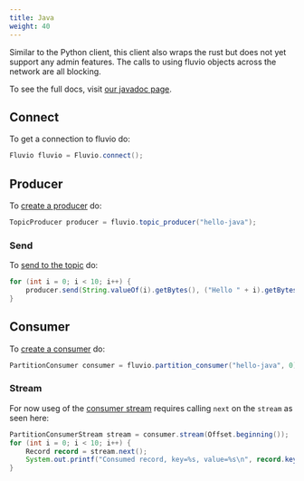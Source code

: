 ```yaml
---
title: Java
weight: 40
---
```


Similar to the Python client, this client also wraps the rust but does not yet
support any admin features. The calls to using fluvio objects across the
network are all blocking.

To see the full docs, visit [our javadoc page].

[our javadoc page]: https://infinyon.github.io/fluvio-client-java/com/infinyon/fluvio/package-summary.html

## Connect
To get a connection to fluvio do:
```java
Fluvio fluvio = Fluvio.connect();
```

## Producer
To [create a producer] do:
```java
TopicProducer producer = fluvio.topic_producer("hello-java");
```

[create a producer]: https://infinyon.github.io/fluvio-client-java/com/infinyon/fluvio/Fluvio.html#topic_producer(java.lang.String)

### Send

To [send to the topic] do:
```java
for (int i = 0; i < 10; i++) {
    producer.send(String.valueOf(i).getBytes(), ("Hello " + i).getBytes());
}
```

[send to the topic]: https://infinyon.github.io/fluvio-client-java/com/infinyon/fluvio/TopicProducer.html#send(byte%5B%5D,byte%5B%5D)

## Consumer

To [create a consumer] do:
```java
PartitionConsumer consumer = fluvio.partition_consumer("hello-java", 0);
```

[create a consumer]: https://infinyon.github.io/fluvio-client-java/com/infinyon/fluvio/Fluvio.html#partition_consumer(java.lang.String,int)

### Stream
For now useg of the [consumer stream]
requires calling `next` on the `stream` as seen here:

[consumer stream]: https://infinyon.github.io/fluvio-client-java/com/infinyon/fluvio/PartitionConsumer.html#stream(com.infinyon.fluvio.Offset)


```java
PartitionConsumerStream stream = consumer.stream(Offset.beginning());
for (int i = 0; i < 10; i++) {
    Record record = stream.next();
    System.out.printf("Consumed record, key=%s, value=%s\n", record.key_string(), record.value_string());
}
```
